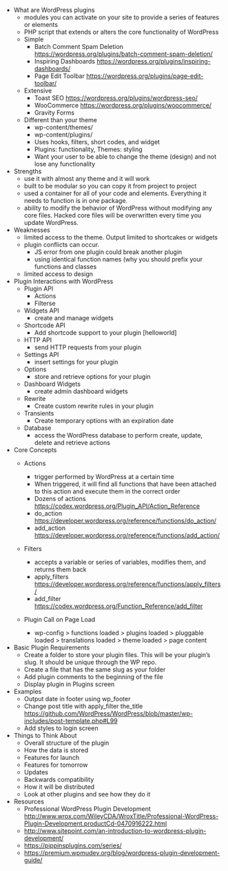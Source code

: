 - What are WordPress plugins
    - modules you can activate on your site to provide a series of features or elements
    - PHP script that extends or alters the core functionality of WordPress
    - Simple
        - Batch Comment Spam Deletion https://wordpress.org/plugins/batch-comment-spam-deletion/
        - Inspiring Dashboards https://wordpress.org/plugins/inspiring-dashboards/
        - Page Edit Toolbar https://wordpress.org/plugins/page-edit-toolbar/
    - Extensive
        - Toast SEO https://wordpress.org/plugins/wordpress-seo/
        - WooCommerce https://wordpress.org/plugins/woocommerce/
        - Gravity Forms
    - Different than your theme
        - wp-content/themes/
        - wp-content/plugins/
        - Uses hooks, filters, short codes, and widget
        - Plugins: functionality, Themes: styling
        - Want your user to be able to change the theme (design) and not lose any functionality
- Strengths
    - use it with almost any theme and it will work
    - built to be modular so you can copy it from project to project
    - used a container for all of your code and elements. Everything it needs to function is in one package.
    - ability to modify the behavior of WordPress without modifying any core files. Hacked core files will be overwritten every time you update WordPress.
- Weaknesses
    - limited access to the theme. Output limited to shortcakes or widgets
    - plugin conflicts can occur.
        - JS error from one plugin could break another plugin
        - using identical function names (why you should prefix your functions and classes
    - limited access to design
- Plugin Interactions with WordPress
    - Plugin API
        - Actions
        - Filterse
    - Widgets API
        - create and manage widgets
    - Shortcode API
        - Add shortcode support to your plugin [helloworld]
    - HTTP API
        - send HTTP requests from your plugin
    - Settings API
        - insert settings for your plugin
    - Options
        - store and retrieve options for your plugin
    - Dashboard Widgets
        - create admin dashboard widgets
    - Rewrite
        - Create custom rewrite rules in your plugin
    - Transients
        - Create temporary options with an expiration date
    - Database
        - access the WordPress database to perform create, update, delete and retrieve actions
- Core Concepts
    - Actions
        - trigger performed by WordPress at a certain time
        - When triggered, it will find all functions that have been attached to this action and execute them in the correct order
        - Dozens of actions https://codex.wordpress.org/Plugin_API/Action_Reference
        - do_action https://developer.wordpress.org/reference/functions/do_action/
        - add_action https://developer.wordpress.org/reference/functions/add_action/
    - Filters
        - accepts a variable or series of variables, modifies them, and returns them back
        - apply_filters https://developer.wordpress.org/reference/functions/apply_filters/
        - add_filter https://codex.wordpress.org/Function_Reference/add_filter

    - Plugin Call on Page Load
        - wp-config > functions loaded > plugins loaded > pluggable loaded > translations loaded > theme loaded > page content
- Basic Plugin Requirements
    - Create a folder to store your plugin files. This will be your plugin’s slug. It should be unique through the WP repo.
    - Create a file that has the same slug as your folder
    - Add plugin comments to the beginning of the file
    - Display plugin in Plugins screen
- Examples
    - Output date in footer using wp_footer
    - Change post title with apply_filter the_title https://github.com/WordPress/WordPress/blob/master/wp-includes/post-template.php#L99
    - Add styles to login screen
- Things to Think About
    - Overall structure of the plugin
    - How the data is stored
    - Features for launch
    - Features for tomorrow
    - Updates
    - Backwards compatibility
    - How it will be distributed
    - Look at other plugins and see how they do it
- Resources
    - Professional WordPress Plugin Development http://www.wrox.com/WileyCDA/WroxTitle/Professional-WordPress-Plugin-Development.productCd-0470916222.html
    - http://www.sitepoint.com/an-introduction-to-wordpress-plugin-development/
    - https://pippinsplugins.com/series/
    - https://premium.wpmudev.org/blog/wordpress-plugin-development-guide/
